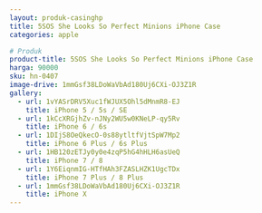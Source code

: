 ```yaml
---
layout: produk-casinghp
title: 5SOS She Looks So Perfect Minions iPhone Case
categories: apple

# Produk
product-title: 5SOS She Looks So Perfect Minions iPhone Case
harga: 90000
sku: hn-0407
image-drive: 1mmGsf38LDoWaVbAd180Uj6CXi-OJ3Z1R
gallery:
  - url: 1vYASrDRV5Xuc1fWJUX5Ohl5dMnmR8-EJ
    title: iPhone 5 / 5s / SE
  - url: 1kCcXRGjhZv-nJNy2WU5w0KNeLP-qy5Rv
    title: iPhone 6 / 6s
  - url: 1DIjS8OeQkecO-0s88ytltfVjtSpW7Mp2
    title: iPhone 6 Plus / 6s Plus
  - url: 1HB120zETJy0y0e4zqP5hG4hHLH6asUeQ
    title: iPhone 7 / 8
  - url: 1Y6EiqnmIG-HTfHAh3FZASLHZK1UgcTDx
    title: iPhone 7 Plus / 8 Plus
  - url: 1mmGsf38LDoWaVbAd180Uj6CXi-OJ3Z1R
    title: iPhone X
---
```


